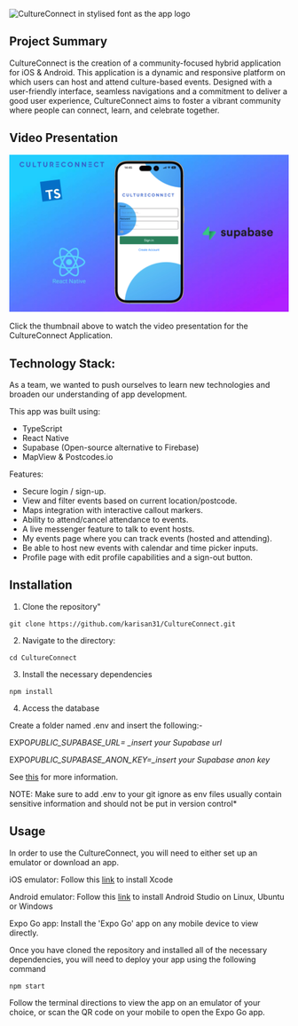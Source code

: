 ![CultureConnect in stylised font as the app logo](https://github.com/karisan31/CultureConnect/blob/main/assets/images/CultureConnectLogo.png)

## Project Summary

CultureConnect is the creation of a community-focused hybrid application for iOS & Android. This application is a dynamic and responsive platform on which users can host and attend culture-based events. Designed with a user-friendly interface, seamless navigations and a commitment to deliver a good user experience, CultureConnect aims to foster a vibrant community where people can connect, learn, and celebrate together.

## Video Presentation

[![CultureConnect App Overview](/assets/images/VideoThumbnail.png)](https://www.youtube.com/watch?v=XQNYzcSXUvs)

Click the thumbnail above to watch the video presentation for the CultureConnect Application.

## Technology Stack:

As a team, we wanted to push ourselves to learn new technologies and broaden our understanding of app development.

This app was built using:

- TypeScript
- React Native
- Supabase (Open-source alternative to Firebase)
- MapView & Postcodes.io

Features:

- Secure login / sign-up.
- View and filter events based on current location/postcode.
- Maps integration with interactive callout markers.
- Ability to attend/cancel attendance to events.
- A live messenger feature to talk to event hosts.
- My events page where you can track events (hosted and attending).
- Be able to host new events with calendar and time picker inputs.
- Profile page with edit profile capabilities and a sign-out button.

## Installation

1. Clone the repository"

```
git clone https://github.com/karisan31/CultureConnect.git
```

2. Navigate to the directory:

```
cd CultureConnect
```

3. Install the necessary dependencies

```
npm install
```

4. Access the database

Create a folder named .env and insert the following:-

EXPO*PUBLIC_SUPABASE_URL= \_insert your Supabase url*

EXPO*PUBLIC_SUPABASE_ANON_KEY=\_insert your Supabase anon key*

See [this](https://docs.expo.dev/guides/using-supabase/) for more information.

NOTE: Make sure to add .env to your git ignore as env files usually contain sensitive information and should not be put in version control\*

## Usage

In order to use the CultureConnect, you will need to either set up an emulator or download an app.

iOS emulator: Follow this [link](https://apps.apple.com/us/app/xcode/id497799835?mt=12) to install Xcode

Android emulator: Follow this [link](https://developer.android.com/studio) to install Android Studio on Linux, Ubuntu or Windows

Expo Go app: Install the 'Expo Go' app on any mobile device to view directly.

Once you have cloned the repository and installed all of the necessary dependencies, you will need to deploy your app using the following command

```
npm start
```

Follow the terminal directions to view the app on an emulator of your choice, or scan the QR code on your mobile to open the Expo Go app.
